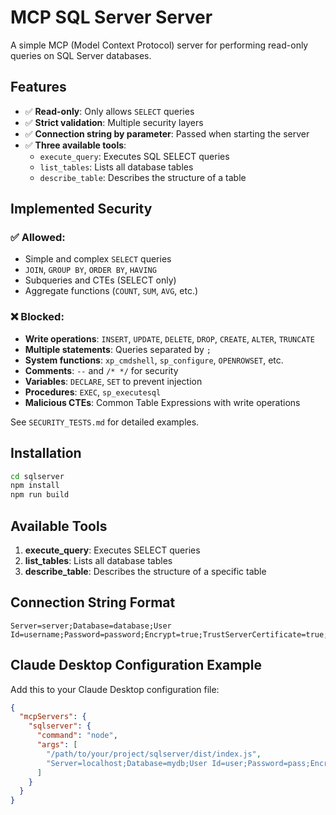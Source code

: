 # MCP SQL Server Server

A simple MCP (Model Context Protocol) server for performing read-only queries on SQL Server databases.

## Features

- ✅ **Read-only**: Only allows `SELECT` queries
- ✅ **Strict validation**: Multiple security layers
- ✅ **Connection string by parameter**: Passed when starting the server
- ✅ **Three available tools**:
  - `execute_query`: Executes SQL SELECT queries
  - `list_tables`: Lists all database tables
  - `describe_table`: Describes the structure of a table

## Implemented Security

### ✅ **Allowed:**
- Simple and complex `SELECT` queries
- `JOIN`, `GROUP BY`, `ORDER BY`, `HAVING`
- Subqueries and CTEs (SELECT only)
- Aggregate functions (`COUNT`, `SUM`, `AVG`, etc.)

### ❌ **Blocked:**
- **Write operations**: `INSERT`, `UPDATE`, `DELETE`, `DROP`, `CREATE`, `ALTER`, `TRUNCATE`
- **Multiple statements**: Queries separated by `;`
- **System functions**: `xp_cmdshell`, `sp_configure`, `OPENROWSET`, etc.
- **Comments**: `--` and `/* */` for security
- **Variables**: `DECLARE`, `SET` to prevent injection
- **Procedures**: `EXEC`, `sp_executesql`
- **Malicious CTEs**: Common Table Expressions with write operations

See `SECURITY_TESTS.md` for detailed examples.

## Installation

```bash
cd sqlserver
npm install
npm run build
```

## Available Tools

1. **execute_query**: Executes SELECT queries
2. **list_tables**: Lists all database tables
3. **describe_table**: Describes the structure of a specific table

## Connection String Format

```
Server=server;Database=database;User Id=username;Password=password;Encrypt=true;TrustServerCertificate=true;
```

## Claude Desktop Configuration Example

Add this to your Claude Desktop configuration file:

```json
{
  "mcpServers": {
    "sqlserver": {
      "command": "node",
      "args": [
        "/path/to/your/project/sqlserver/dist/index.js",
        "Server=localhost;Database=mydb;User Id=user;Password=pass;Encrypt=true;TrustServerCertificate=true;"
      ]
    }
  }
}
```
